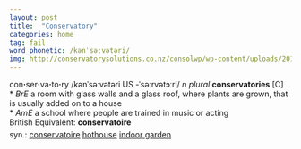 ```yaml
---
layout: post
title:  "Conservatory"
categories: home
tag: fail
word_phonetic: /kənˈsəːvətəri/
img: http://conservatorysolutions.co.nz/consolwp/wp-content/uploads/2014/06/Screen-shot-2014-06-10-at-4.48.jpg
---
```

<DIV style="MARGIN: 0px 0px 5px">con<B>·</B>ser<B>·</B>va<B>·</B>to<B>·</B>ry /kənˈsəːvətəri US -ˈsəːrvətɔːri/ <I>n</I> <I>plural</I> <B>conservatories</B> [C] <BR>* <I>BrE</I> a room with glass walls and a glass roof, where plants are grown, that is usually added on to a house<BR>* <I>AmE</I> a school where people are trained in music or acting<BR>British Equivalent: <B>conservatoire</B></DIV>
<DIV style="MARGIN: 0px 0px 5px">
<DIV style="MARGIN: 4px 0px">syn.: <A href="{{ site.baseurl }}/conservatoire"><U>conservatoire</U></A> <A href="{{ site.baseurl }}/hothouse"><U>hothouse</U></A> <A href="{{ site.baseurl }}/indoor%20garden"><U>indoor garden</U></A></DIV></DIV>
